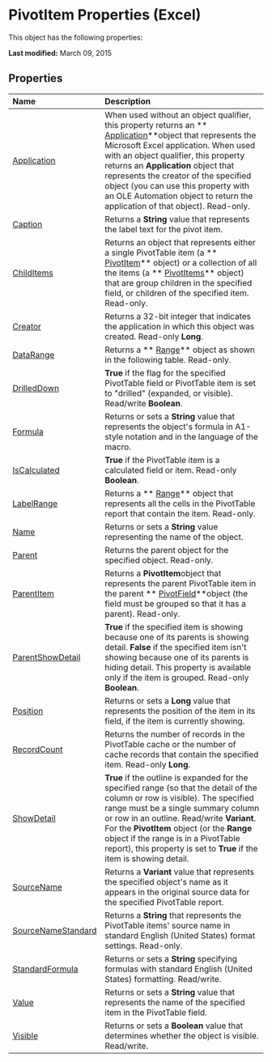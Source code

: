 
# PivotItem Properties (Excel)
This object has the following properties:

 **Last modified:** March 09, 2015


## Properties



|**Name**|**Description**|
|:-----|:-----|
| [Application](13770276-455d-6bdb-5fbd-9510bfeb7fcc.md)|When used without an object qualifier, this property returns an  ** [Application](19b73597-5cf9-4f56-8227-b5211f657f6f.md)**object that represents the Microsoft Excel application. When used with an object qualifier, this property returns an  **Application** object that represents the creator of the specified object (you can use this property with an OLE Automation object to return the application of that object). Read-only.|
| [Caption](5b7f3136-971e-6e11-f709-7fffbc86975a.md)|Returns a  **String** value that represents the label text for the pivot item.|
| [ChildItems](5ae6936e-0ae7-284a-1733-86ba292e8a9c.md)|Returns an object that represents either a single PivotTable item (a  ** [PivotItem](5829a1d9-0924-9ce8-1120-229e4595285a.md)** object) or a collection of all the items (a ** [PivotItems](df47021a-2b06-fa10-5712-58956c7ffe07.md)** object) that are group children in the specified field, or children of the specified item. Read-only.|
| [Creator](082bc742-a8f1-c680-affe-61544db97228.md)|Returns a 32-bit integer that indicates the application in which this object was created. Read-only  **Long**.|
| [DataRange](6946f4eb-60ef-0d7a-394a-cd7904967a02.md)|Returns a  ** [Range](b8207778-0dcc-4570-1234-f130532cc8cd.md)** object as shown in the following table. Read-only.|
| [DrilledDown](863909c6-7d2c-4b54-7fb9-de79a6487e4d.md)| **True** if the flag for the specified PivotTable field or PivotTable item is set to "drilled" (expanded, or visible). Read/write **Boolean**.|
| [Formula](c4e6a447-c910-79e5-701a-4f17210b7fb1.md)|Returns or sets a  **String** value that represents the object's formula in A1-style notation and in the language of the macro.|
| [IsCalculated](d6b4009b-591a-a6f7-3e4b-cf0f536f14bc.md)| **True** if the PivotTable item is a calculated field or item. Read-only **Boolean**.|
| [LabelRange](e318d105-c467-afae-2431-923847d3ed9e.md)|Returns a  ** [Range](b8207778-0dcc-4570-1234-f130532cc8cd.md)** object that represents all the cells in the PivotTable report that contain the item. Read-only.|
| [Name](b3861675-1f05-9e0d-442c-1cd95385ca09.md)|Returns or sets a  **String** value representing the name of the object.|
| [Parent](7fb64ab1-7f26-14a3-9639-e6c7c14d6ecf.md)|Returns the parent object for the specified object. Read-only.|
| [ParentItem](7d0959e5-5abc-c84f-7037-19b761f36294.md)|Returns a  **PivotItem**object that represents the parent PivotTable item in the parent  ** [PivotField](52784960-e2da-b43a-1e37-2d4dae61c6d8.md)**object (the field must be grouped so that it has a parent). Read-only.|
| [ParentShowDetail](7700aa5c-e90a-864f-b907-a84656ecdaaa.md)| **True** if the specified item is showing because one of its parents is showing detail. **False** if the specified item isn't showing because one of its parents is hiding detail. This property is available only if the item is grouped. Read-only **Boolean**.|
| [Position](07e78622-f869-40d0-276a-b015ebe7a90f.md)|Returns or sets a  **Long** value that represents the position of the item in its field, if the item is currently showing.|
| [RecordCount](2ba8ceff-5c9c-ed27-7b32-b9f9e7bd7ff0.md)|Returns the number of records in the PivotTable cache or the number of cache records that contain the specified item. Read-only  **Long**.|
| [ShowDetail](d79e3f27-ff7a-9bf2-313d-e1add3e386a7.md)| **True** if the outline is expanded for the specified range (so that the detail of the column or row is visible). The specified range must be a single summary column or row in an outline. Read/write **Variant**. For the  **PivotItem** object (or the **Range** object if the range is in a PivotTable report), this property is set to **True** if the item is showing detail.|
| [SourceName](9222dcaf-fb60-45c1-a230-4eb7201e1c2a.md)|Returns a  **Variant** value that represents the specified object's name as it appears in the original source data for the specified PivotTable report.|
| [SourceNameStandard](f8e25ad0-7a97-c19c-85b5-bf25e3553ca8.md)|Returns a  **String** that represents the PivotTable items' source name in standard English (United States) format settings. Read-only.|
| [StandardFormula](34410ff5-0330-f685-e508-94084e6f0e5d.md)|Returns or sets a  **String** specifying formulas with standard English (United States) formatting. Read/write.|
| [Value](0c7e33c2-6d28-7d82-f016-57d6d47515d7.md)|Returns or sets a  **String** value that represents the name of the specified item in the PivotTable field.|
| [Visible](baf4bbe8-2582-a431-1ca1-a676a364b47f.md)|Returns or sets a  **Boolean** value that determines whether the object is visible. Read/write.|
